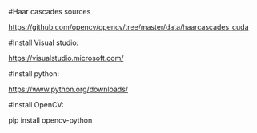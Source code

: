 #Haar cascades sources

https://github.com/opencv/opencv/tree/master/data/haarcascades_cuda

#Install Visual studio:

https://visualstudio.microsoft.com/

#Install python:

https://www.python.org/downloads/

#Install OpenCV:

pip install opencv-python
